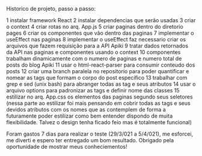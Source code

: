 Historico de projeto, passo a passo:

1 instalar framework React
2 instalar dependencias que serão usadas
3 criar o context
4 criar rotas no arq. App.js
5 criar paginas dentro do diretorio pages
6 criar os componentes que vão dentro das paginas
7 implementar o useEffect nas paginas
8 implementar o useEffect faz necessario criar os arquivos que fazem requisição para a API Apiki
9 tratar dados retornados da API nas paginas e componentes usando o context
10 componentes trabalham dinamicamente com o numero de paginas e numero total de posts do blog Apiki
11 usar o html-react-parser para consumir conteudo dos posts
12 criar uma branch paralela no repositorio para poder quantificar e nomear as tags
  que formam o corpo do post especifico
13 trabalhar com grep e sed (unix bash) para abranger todas as tag e seus atributos
14 usar o arquivo options para padronizar as tags e definir nome das classes
15 estilizar no arq. App.css os elementos das paginas segundo seus seletores
    (nessa parte ao estilizar foi mais pensando em cobrir todas as tags e seus devidos atributos com
    os nomes que as contemplem de forma a futuramente poder estilizar como bem entender dispondo de muita
    flexibilidade. Talvez o design tenha ficado feio mas é totalmente funcional)

Foram gastos 7 dias para realizar o teste (29/3/021 a 5/4/021), me esforcei, me diverti e espero ter entregado um bom resultado. Obrigado pela oportunidade de mostrar meus conheciementos!